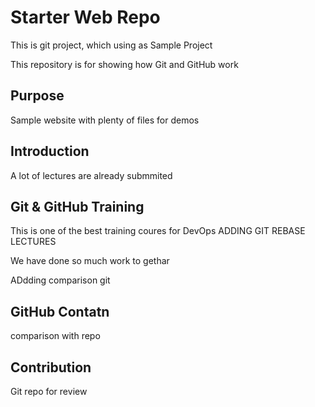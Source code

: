 # Starter Web Repo

This is git project, which using as Sample Project

This repository is for showing how Git and GitHub work

## Purpose

Sample website with plenty of files for demos

## Introduction 

A lot of lectures are already submmited 

## Git & GitHub Training

This is one of the best training coures for DevOps
ADDING
GIT 
REBASE LECTURES

We have done so much work to gethar


ADdding comparison git 

## GitHub Contatn
comparison with repo

## Contribution 
Git repo for review